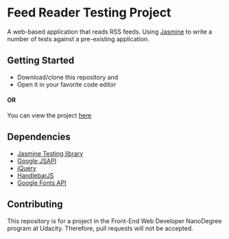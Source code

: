 # Feed Reader Testing Project

A web-based application that reads RSS feeds. Using [Jasmine](http://jasmine.github.io/) to write a number of tests against a pre-existing application.

## Getting Started

- Download/clone this repository and
- Open it in your favorite code editor

####  OR

You can view the project [here](https://radwamohammed.github.io/Feed-reader-testing/)


## Dependencies

- [Jasmine Testing library](https://jasmine.github.io/index.html)
- [Google JSAPI](https://www.google.com/jsapi)
- [jQuery](https://cdnjs.cloudflare.com/ajax/libs/jquery/3.3.1/jquery.min.js)
- [HandlebarJS](https://cdn.jsdelivr.net/handlebarsjs/2.0.0/handlebars.min.js)
- [Google Fonts API](https://fonts.googleapis.com/css?family=Roboto:400,100,300,700)


## Contributing

This repository is for a project in the Front-End Web Developer NanoDegree program at Udacity. 
Therefore, pull requests will not be accepted.
